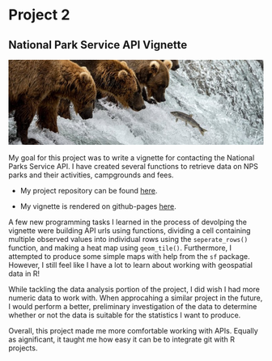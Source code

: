 # Project 2

## National Park Service API Vignette

![bears](bears.jpg)

My goal for this project was to write a vignette for contacting the National Parks Service API. I have created several functions to retrieve data on NPS parks and their activities, campgrounds and fees.

- My project repository can be found [here](https://github.com/sarahpagan/558-project2).

- My vignette is rendered on github-pages [here](https://sarahpagan.github.io/558-project2/).

A few new programming tasks I learned in the process of devolping the vignette were building API urls using functions, dividing a cell containing multiple observed values into individual rows using the `seperate_rows()` function, and making a heat map using `geom_tile()`. Furthermore, I attempted to produce some simple maps with help from the `sf` package. However, I still feel like I have a lot to learn about working with geospatial data in R!

While tackling the data analysis portion of the project, I did wish I had more numeric data to work with. When approcahing a similar project in the future, I would perform a better, preliminary investigation of the data to determine whether or not the data is suitable for the statistics I want to produce.

Overall, this project made me more comfortable working with APIs. Equally as aignificant, it taught me how easy it can be to integrate git with R projects.
